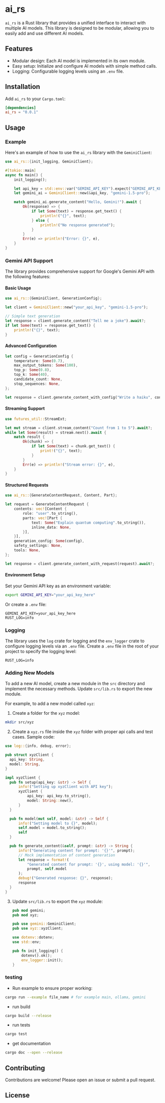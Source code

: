 # ai_rs

`ai_rs` is a Rust library that provides a unified interface to interact with multiple AI models. This library is designed to be modular, allowing you to easily add and use different AI models.

## Features

- Modular design: Each AI model is implemented in its own module.
- Easy setup: Initialize and configure AI models with simple method calls.
- Logging: Configurable logging levels using an `.env` file.

## Installation

Add `ai_rs` to your `Cargo.toml`:

```toml
[dependencies]
ai_rs = "0.0.1"
```

## Usage

### Example

Here's an example of how to use the `ai_rs` library with the `GeminiClient`:

```rust
use ai_rs::{init_logging, GeminiClient};

#[tokio::main]
async fn main() {
    init_logging();

    let api_key = std::env::var("GEMINI_API_KEY").expect("GEMINI_API_KEY must be set");
    let gemini_ai = GeminiClient::new(&api_key, "gemini-1.5-pro");

    match gemini_ai.generate_content("Hello, Gemini!").await {
        Ok(response) => {
            if let Some(text) = response.get_text() {
                println!("{}", text);
            } else {
                println!("No response generated");
            }
        }
        Err(e) => println!("Error: {}", e),
    }
}
```

### Gemini API Support

The library provides comprehensive support for Google's Gemini API with the following features:

#### Basic Usage

```rust
use ai_rs::{GeminiClient, GenerationConfig};

let client = GeminiClient::new("your_api_key", "gemini-1.5-pro");

// Simple text generation
let response = client.generate_content("Tell me a joke").await?;
if let Some(text) = response.get_text() {
    println!("{}", text);
}
```

#### Advanced Configuration

```rust
let config = GenerationConfig {
    temperature: Some(0.7),
    max_output_tokens: Some(100),
    top_p: Some(0.8),
    top_k: Some(40),
    candidate_count: None,
    stop_sequences: None,
};

let response = client.generate_content_with_config("Write a haiku", config).await?;
```

#### Streaming Support

```rust
use futures_util::StreamExt;

let mut stream = client.stream_content("Count from 1 to 5").await?;
while let Some(result) = stream.next().await {
    match result {
        Ok(chunk) => {
            if let Some(text) = chunk.get_text() {
                print!("{}", text);
            }
        }
        Err(e) => println!("Stream error: {}", e),
    }
}
```

#### Structured Requests

```rust
use ai_rs::{GenerateContentRequest, Content, Part};

let request = GenerateContentRequest {
    contents: vec![Content {
        role: "user".to_string(),
        parts: vec![Part {
            text: Some("Explain quantum computing".to_string()),
            inline_data: None,
        }],
    }],
    generation_config: Some(config),
    safety_settings: None,
    tools: None,
};

let response = client.generate_content_with_request(request).await?;
```

#### Environment Setup

Set your Gemini API key as an environment variable:

```bash
export GEMINI_API_KEY="your_api_key_here"
```

Or create a `.env` file:

```
GEMINI_API_KEY=your_api_key_here
RUST_LOG=info
```

### Logging

The library uses the `log` crate for logging and the `env_logger` crate to configure logging levels via an `.env` file. Create a `.env` file in the root of your project to specify the logging level:

```
RUST_LOG=info
```

### Adding New Models

To add a new AI model, create a new module in the `src` directory and implement the necessary methods. Update `src/lib.rs` to export the new module.

For example, to add a new model called `xyz`:

1. Create a folder for the `xyz` model:

```sh
mkdir src/xyz
```

2. Create a `xyz.rs` file inside the `xyz` folder with proper api calls and test cases. Sample code:

```rust
use log::{info, debug, error};

pub struct xyzClient {
  api_key: String,
  model: String,
}

impl xyzClient {
  pub fn setup(api_key: &str) -> Self {
      info!("Setting up xyzClient with API key");
      xyzClient {
          api_key: api_key.to_string(),
          model: String::new(),
      }
  }

  pub fn model(mut self, model: &str) -> Self {
      info!("Setting model to {}", model);
      self.model = model.to_string();
      self
  }

  pub fn generate_content(&self, prompt: &str) -> String {
      info!("Generating content for prompt: '{}'", prompt);
      // Mock implementation of content generation
      let response = format!(
          "Generated content for prompt: '{}', using model: '{}'",
          prompt, self.model
      );
      debug!("Generated response: {}", response);
      response
  }
}
```

3. Update `src/lib.rs` to export the `xyz` module:

   ```rust
   pub mod gemini;
   pub mod xyz;

   pub use gemini::GeminiClient;
   pub use xyz::xyzClient;

   use dotenv::dotenv;
   use std::env;

   pub fn init_logging() {
       dotenv().ok();
       env_logger::init();
   }
   ```

### testing

- Run example to ensure proper working:

```bash
cargo run --example file_name # for example main, ollama, gemini
```

- run build

```bash
cargo build --release
```

- run tests

```bash
cargo test
```

- get documentation

```bash
cargo doc --open --release
```

## Contributing

Contributions are welcome! Please open an issue or submit a pull request.

## License

```

```

```

```
